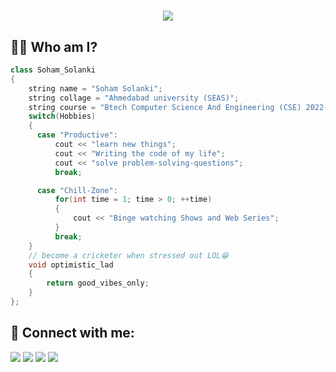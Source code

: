 <!-- <div style="display: flex; justify-content: flex-end; align-items: center;">
  <img align="right" src="https://komarev.com/ghpvc/?username=SohamSolankii&color=blueviolet&label=visitors" alt="Visitors Badge"/>
</div> -->

<h1 align="center">
    <img src="https://readme-typing-svg.herokuapp.com/?font=Righteous&size=35&center=true&vCenter=true&width=500&height=70&duration=4000&lines=Hi+There!+👋;+I'm+Soham+Solanki!;" />
</h1>

<h2 align="Left"> 👨‍💻 Who am I?</h2>


```cpp
class Soham_Solanki
{
    string name = "Soham Solanki";
    string collage = "Ahmedabad university (SEAS)";
    string course = "Btech Computer Science And Engineering (CSE) 2022-2026";
    switch(Hobbies)
    {
      case "Productive":
          cout << "learn new things";
          cout << "Writing the code of my life";
          cout << "solve problem-solving-questions";
          break;

      case "Chill-Zone":
          for(int time = 1; time > 0; ++time)
          {
              cout << "Binge watching Shows and Web Series";
          }
          break;
    }
    // become a cricketer when stressed out LOL😁
    void optimistic_lad
    {
        return good_vibes_only;
    }
};
```

## 📧 Connect with me:
[<img src="https://img.shields.io/badge/LinkedIn-0077B5?style=for-the-badge&logo=linkedin&logoColor=white"/>](www.linkedin.com/in/sohamsolankii)
[<img src="https://img.shields.io/badge/Gmail-D14836?style=for-the-badge&logo=gmail&logoColor=white" />](mailto:sohammsolanki@gmail.com)
[<img src="https://img.shields.io/badge/Twitter-000000?style=for-the-badge&logo=twitter&logoColor=white" />](https://twitter.com/sohammsolanki)
[<img src="https://img.shields.io/badge/Discord-7289DA?style=for-the-badge&logo=discord&logoColor=white" />](https://discordapp.com/users/1049744647926317117)


